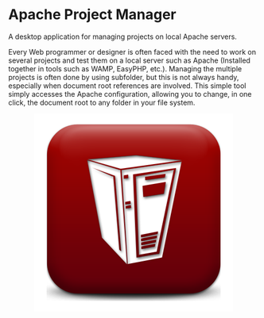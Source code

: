 # Apache Project Manager
A desktop application for managing projects on local Apache servers.

Every Web programmer or designer is often faced with the need to work on several projects and test them on a local server such as Apache (Installed together in tools such as WAMP, EasyPHP, etc.). Managing the multiple projects is often done by using subfolder, but this is not always handy, especially when document root references are involved. This simple tool simply accesses the Apache configuration, allowing you to change, in one click, the document root to any folder in your file system.

<p align="center">
  <img src="https://github.com/DeadalusVIII/apache-project-manager/blob/master/Media/ApacheProjectManagerCover.png">
</p>
